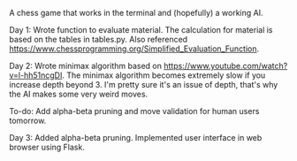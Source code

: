 A chess game that works in the terminal and (hopefully) a working AI.

Day 1:
Wrote function to evaluate material. The calculation for material is based on
the tables in tables.py. Also referenced https://www.chessprogramming.org/Simplified_Evaluation_Function.

Day 2:
Wrote minimax algorithm based on https://www.youtube.com/watch?v=l-hh51ncgDI. The minimax algorithm
becomes extremely slow if you increase depth beyond 3. I'm pretty sure it's an issue of depth, that's
why the AI makes some very weird moves.

To-do: Add alpha-beta pruning and move validation for human users tomorrow.

Day 3:
Added alpha-beta pruning. Implemented user interface in web browser using Flask.